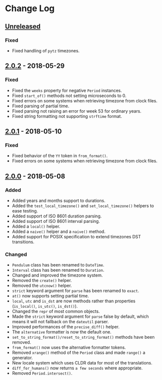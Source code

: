 # Change Log

## [Unreleased]

### Fixed

- Fixed handling of `pytz` timezones.


## [2.0.2] - 2018-05-29

### Fixed

- Fixed the `weeks` property for negative `Period` instances.
- Fixed `start_of()` methods not setting microseconds to 0.
- Fixed errors on some systems when retrieving timezone from clock files.
- Fixed parsing of partial time.
- Fixed parsing not raising an error for week 53 for ordinary years.
- Fixed string formatting not supporting `strftime` format.


## [2.0.1] - 2018-05-10

### Fixed

- Fixed behavior of the `YY` token in `from_format()`.
- Fixed errors on some systems when retrieving timezone from clock files.


## [2.0.0] - 2018-05-08

### Added

- Added years and months support to durations.
- Added the `test_local_timezone()` and `set_local_timezone()` helpers to ease testing.
- Added support of ISO 8601 duration parsing.
- Added support of ISO 8601 interval parsing.
- Added a `local()` helper.
- Added a `naive()` helper and a `naive()` method.
- Added support for POSIX specification to extend timezones DST transitions.

### Changed

- `Pendulum` class has been renamed to `DateTime`.
- `Interval` class has been renamed to `Duration`.
- Changed and improved the timezone system.
- Removed the `create()` helper.
- Removed the `utcnow()` helper.
- `strict` keyword argument for `parse` has been renamed to `exact`.
- `at()` now supports setting partial time.
- `local`, `utc` and `is_dst` are now methods rather than properties (`is_local()`, `is_utc()`, `is_dst()`).
- Changed the `repr` of most common objects.
- Made the `strict` keyword argument for `parse` false by default, which means it will not fallback on the `dateutil` parser.
- Improved performances of the `precise_diff()` helper.
- The `alternative` formatter is now the default one.
- `set_to_string_format()/reset_to_string_format()` methods have been removed.
- `from_format()` now uses the alternative formatter tokens.
- Removed `xrange()` method of the `Period` class and made `range()` a generator.
- New locale system which uses CLDR data for most of the translations.
- `diff_for_humans()` now returns `a few seconds` where appropriate.
- Removed `Period.intersect()`.



[Unreleased]: https://github.com/sdispater/pendulum/compare/2.0.2...master
[2.0.2]: https://github.com/sdispater/pendulum/releases/tag/2.0.2
[2.0.1]: https://github.com/sdispater/pendulum/releases/tag/2.0.1
[2.0.0]: https://github.com/sdispater/pendulum/releases/tag/2.0.0
